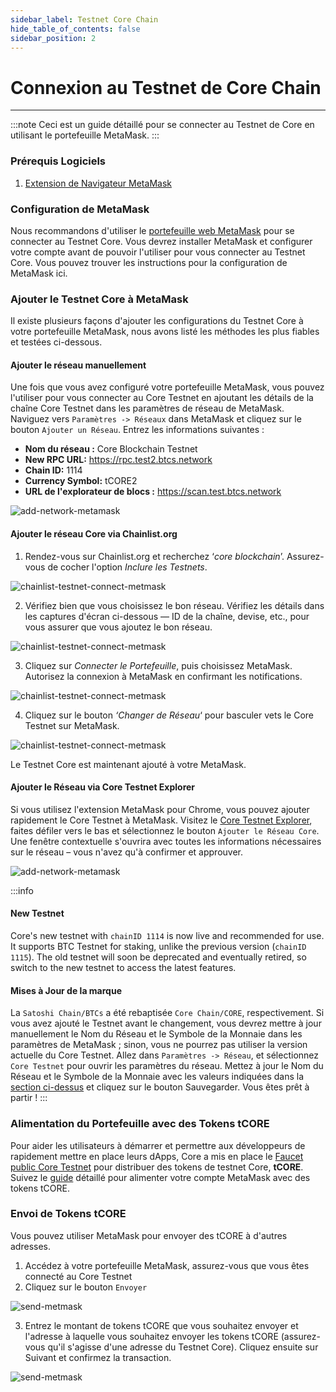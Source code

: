 ```yaml
---
sidebar_label: Testnet Core Chain
hide_table_of_contents: false
sidebar_position: 2
---
```


# Connexion au Testnet de Core Chain

---

:::note
Ceci est un guide détaillé pour se connecter au Testnet de Core en utilisant le portefeuille MetaMask.
:::

### Prérequis Logiciels

1. [Extension de Navigateur MetaMask](https://metamask.io/)

### Configuration de MetaMask

Nous recommandons d'utiliser le [portefeuille web MetaMask](https://metamask.io/) pour se connecter au Testnet Core. Vous devrez installer MetaMask et configurer votre compte avant de pouvoir l'utiliser pour vous connecter au Testnet Core. Vous pouvez trouver les instructions pour la configuration de MetaMask ici.

### Ajouter le Testnet Core à MetaMask

Il existe plusieurs façons d'ajouter les configurations du Testnet Core à votre portefeuille MetaMask, nous avons listé les méthodes les plus fiables et testées ci-dessous.

#### Ajouter le réseau manuellement

Une fois que vous avez configuré votre portefeuille MetaMask, vous pouvez l'utiliser pour vous connecter au Core Testnet en ajoutant les détails de la chaîne Core Testnet dans les paramètres de réseau de MetaMask. Naviguez vers `Paramètres -> Réseaux` dans MetaMask et cliquez sur le bouton `Ajouter un Réseau`. Entrez les informations suivantes :

- **Nom du réseau :** Core Blockchain Testnet
- **New RPC URL:** https://rpc.test2.btcs.network
- **Chain ID:** 1114
- **Currency Symbol:** tCORE2
- **URL de l'explorateur de blocs :** https://scan.test.btcs.network

![add-network-metamask](../../static/img/testnet-wallet-config/testnet-config-wallet-1.png)

#### Ajouter le réseau Core via Chainlist.org

1. Rendez-vous sur Chainlist.org et recherchez ‘_core blockchain_’. Assurez-vous de cocher l'option _Inclure les Testnets_.

![chainlist-testnet-connect-metmask](../../static/img/testnet-wallet-config/chainlist-testnet-connect-1.png)

2. Vérifiez bien que vous choisissez le bon réseau. Vérifiez les détails dans les captures d'écran ci-dessous — ID de la chaîne, devise, etc., pour vous assurer que vous ajoutez le bon réseau.

![chainlist-testnet-connect-metmask](../../static/img/testnet-wallet-config/chainlist-testnet-connect-2.png)

3. Cliquez sur _Connecter le Portefeuille_, puis choisissez MetaMask. Autorisez la connexion à MetaMask en confirmant les notifications.

![chainlist-testnet-connect-metmask](../../static/img/testnet-wallet-config/chainlist-testnet-connect-3.png)

4. Cliquez sur le bouton _‘Changer de Réseau_‘ pour basculer vets le Core Testnet sur MetaMask.

![chainlist-testnet-connect-metmask](../../static/img/testnet-wallet-config/chainlist-testnet-connect-4.png)

Le Testnet Core est maintenant ajouté à votre MetaMask.

#### Ajouter le Réseau via Core Testnet Explorer

Si vous utilisez l'extension MetaMask pour Chrome, vous pouvez ajouter rapidement le Core Testnet à MetaMask. Visitez le [Core Testnet Explorer](https://scan.test.btcs.network/), faites défiler vers le bas et sélectionnez le bouton `Ajouter le Réseau Core`. Une fenêtre contextuelle s'ouvrira avec toutes les informations nécessaires sur le réseau – vous n'avez qu'à confirmer et approuver.

![add-network-metamask](../../static/img/testnet-wallet-config/testnet-wallet-config-2.png)

:::info

#### New Testnet

Core's new testnet with `chainID 1114` is now live and recommended for use. It supports BTC Testnet for staking, unlike the previous version (`chainID 1115`). The old testnet will soon be deprecated and eventually retired, so switch to the new testnet to access the latest features.

#### Mises à Jour de la marque

La `Satoshi Chain/BTCs` a été rebaptisée `Core Chain/CORE`, respectivement. Si vous avez ajouté le Testnet avant le changement, vous devrez mettre à jour manuellement le Nom du Réseau et le Symbole de la Monnaie dans les paramètres de MetaMask ; sinon, vous ne pourrez pas utiliser la version actuelle du Core Testnet. Allez dans `Paramètres -> Réseau`, et sélectionnez `Core Testnet` pour ouvrir les paramètres du réseau. Mettez à jour le Nom du Réseau et le Symbole de la Monnaie avec les valeurs indiquées dans la [section ci-dessus](#adding-network-manually) et cliquez sur le bouton Sauvegarder. Vous êtes prêt à partir !
:::

### Alimentation du Portefeuille avec des Tokens tCORE

Pour aider les utilisateurs à démarrer et permettre aux développeurs de rapidement mettre en place leurs dApps, Core a mis en place le [Faucet public Core Testnet](https://scan.test.btcs.network/faucet) pour distribuer des tokens de testnet Core, **tCORE**. Suivez le [guide](./core-faucet.md) détaillé pour alimenter votre compte MetaMask avec des tokens tCORE.

### Envoi de Tokens tCORE

Vous pouvez utiliser MetaMask pour envoyer des tCORE à d'autres adresses.

1. Accédez à votre portefeuille MetaMask, assurez-vous que vous êtes connecté au Core Testnet
2. Cliquez sur le bouton `Envoyer`

![send-metmask](../../static/img/testnet-wallet-config/send-tcore-1.png)

3. Entrez le montant de tokens tCORE que vous souhaitez envoyer et l'adresse à laquelle vous souhaitez envoyer les tokens tCORE (assurez-vous qu'il s'agisse d'une adresse du Testnet Core). Cliquez ensuite sur Suivant et confirmez la transaction.

![send-metmask](../../static/img/testnet-wallet-config/send-tcore-2.png)
